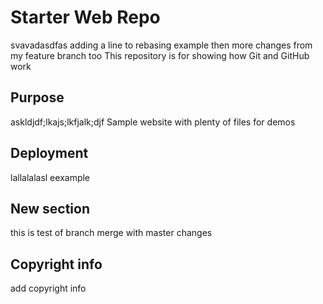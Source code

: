 # Starter Web Repo
svavadasdfas
adding a line to rebasing example
then more changes from my feature branch too
This repository is for showing how Git and GitHub work

## Purpose
askldjdf;lkajs;lkfjalk;djf
Sample website with plenty of files for demos

## Deployment
lallalalasl eexample

## New section
this is test of branch merge with master changes

## Copyright info
add copyright info